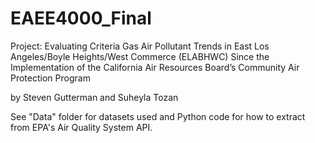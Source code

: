 # EAEE4000_Final
Project: Evaluating Criteria Gas Air Pollutant Trends in East Los
Angeles/Boyle Heights/West Commerce (ELABHWC) Since the
Implementation of the California Air Resources Board’s
Community Air Protection Program

by Steven Gutterman and Suheyla Tozan

See "Data" folder for datasets used and Python code for how to extract from EPA's Air Quality System API.
